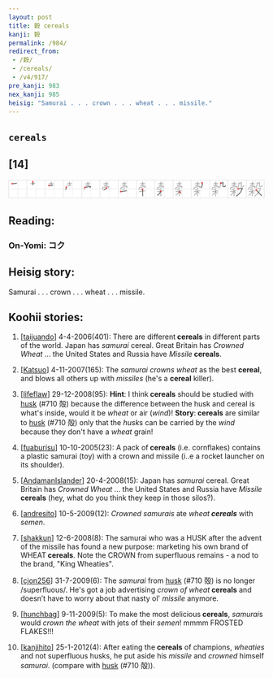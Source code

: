 ```yaml
---
layout: post
title: 穀 cereals
kanji: 穀
permalink: /984/
redirect_from:
 - /穀/
 - /cereals/
 - /v4/917/
pre_kanji: 983
nex_kanji: 985
heisig: "Samurai . . . crown . . . wheat . . . missile."
---
```


## `cereals`

## [14]

<div class="stroke"><img src="../images/E7A980.png" /></div>

## Reading:

### On-Yomi: コク

## Heisig story:

Samurai . . . crown . . . wheat . . . missile.

## Koohii stories:

1) [<a href="http://kanji.koohii.com/profile/taijuando">taijuando</a>] 4-4-2006(401): There are different<strong> cereals</strong> in different parts of the world. Japan has <em>samurai</em> cereal. Great Britain has <em>Crowned Wheat</em> ... the United States and Russia have <em>Missile</em><strong> cereals</strong>.

2) [<a href="http://kanji.koohii.com/profile/Katsuo">Katsuo</a>] 4-11-2007(165): The <em>samurai crowns wheat</em> as the best <strong>cereal</strong>, and blows all others up with <em>missiles</em> (he&#039;s a <strong>cereal</strong> killer).

3) [<a href="http://kanji.koohii.com/profile/lifeflaw">lifeflaw</a>] 29-12-2008(95): <strong>Hint</strong>: I think<strong> cereals</strong> should be studied with <a href="../710">husk</a> (#710 殻) because the difference between the husk and cereal is what&#039;s inside, would it be <em>wheat</em> or air (<em>wind</em>)! <strong>Story</strong>:<strong> cereals</strong> are similar to <a href="../710">husk</a> (#710 殻) only that the <em>husk</em>s can be carried by the <em>wind</em> because they don&#039;t have a <em>wheat</em> grain!

4) [<a href="http://kanji.koohii.com/profile/fuaburisu">fuaburisu</a>] 10-10-2005(23): A pack of<strong> cereals</strong> (i.e. cornflakes) contains a plastic samurai (toy) with a crown and missile (i..e a rocket launcher on its shoulder).

5) [<a href="http://kanji.koohii.com/profile/AndamanIslander">AndamanIslander</a>] 20-4-2008(15): Japan has <em>samurai</em> cereal. Great Britain has <em>Crowned Wheat</em> ... the United States and Russia have <em>Missile</em><strong> cereals</strong> (hey, what do you think they keep in those silos?).

6) [<a href="http://kanji.koohii.com/profile/andresito">andresito</a>] 10-5-2009(12): <em>Crowned samurais</em> ate <em>wheat<strong> cereals</strong></em> with <em>semen</em>.

7) [<a href="http://kanji.koohii.com/profile/shakkun">shakkun</a>] 12-6-2008(8): The samurai who was a HUSK after the advent of the missile has found a new purpose: marketing his own brand of WHEAT<strong> cereals</strong>. Note the CROWN from superfluous remains - a nod to the brand, &quot;King Wheaties&quot;.

8) [<a href="http://kanji.koohii.com/profile/cjon256">cjon256</a>] 31-7-2009(6): The <em>samurai</em> from <a href="../710">husk</a> (#710 殻) is no longer /superfluous/. He&#039;s got a job advertising <em>crown of wheat</em><strong> cereals</strong> and doesn’t have to worry about that nasty ol&#039; <em>missile</em> anymore.

9) [<a href="http://kanji.koohii.com/profile/hunchbag">hunchbag</a>] 9-11-2009(5): To make the most delicious<strong> cereals</strong>, <em>samurai</em>s would <em>crown the wheat</em> with jets of their <em>semen</em>! mmmm FROSTED FLAKES!!!

10) [<a href="http://kanji.koohii.com/profile/kanjihito">kanjihito</a>] 25-1-2012(4): After eating the<strong> cereals</strong> of champions, <em>wheaties</em> and not superfluous husks, he put aside his <em>missile</em> and <em>crowned</em> himself <em>samurai</em>. (compare with <a href="../710">husk</a> (#710 殻)).

